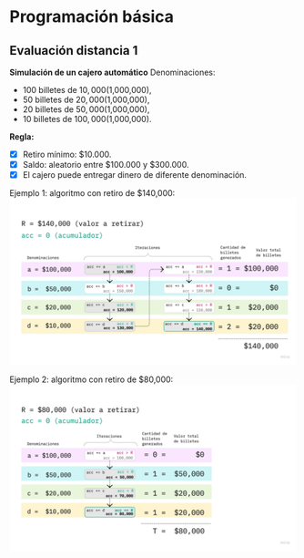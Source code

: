 # Programación básica

## Evaluación distancia 1
**Simulación de un cajero automático**
Denominaciones:
- 100 billetes de $10,000 ($1,000,000),
- 50 billetes de $20,000 ($1,000,000),
- 20 billetes de $50,000 ($1,000,000),
- 10 billetes de $100,000 ($1,000,000).

**Regla:**
- [x] Retiro mínimo: $10.000.
- [x] Saldo: aleatorio entre $100.000 y $300.000.
- [x] El cajero puede entregar dinero de diferente denominación.

Ejemplo 1: algoritmo con retiro de $140,000:
![Ejemplo 1 algoritmo cajero](assets/cajero1.jpg "Ejemplo 1 cajero")

Ejemplo 2: algoritmo con retiro de $80,000:
![Ejemplo 2 algoritmo cajero](assets/cajero2.jpg "Ejemplo 2 cajero")

